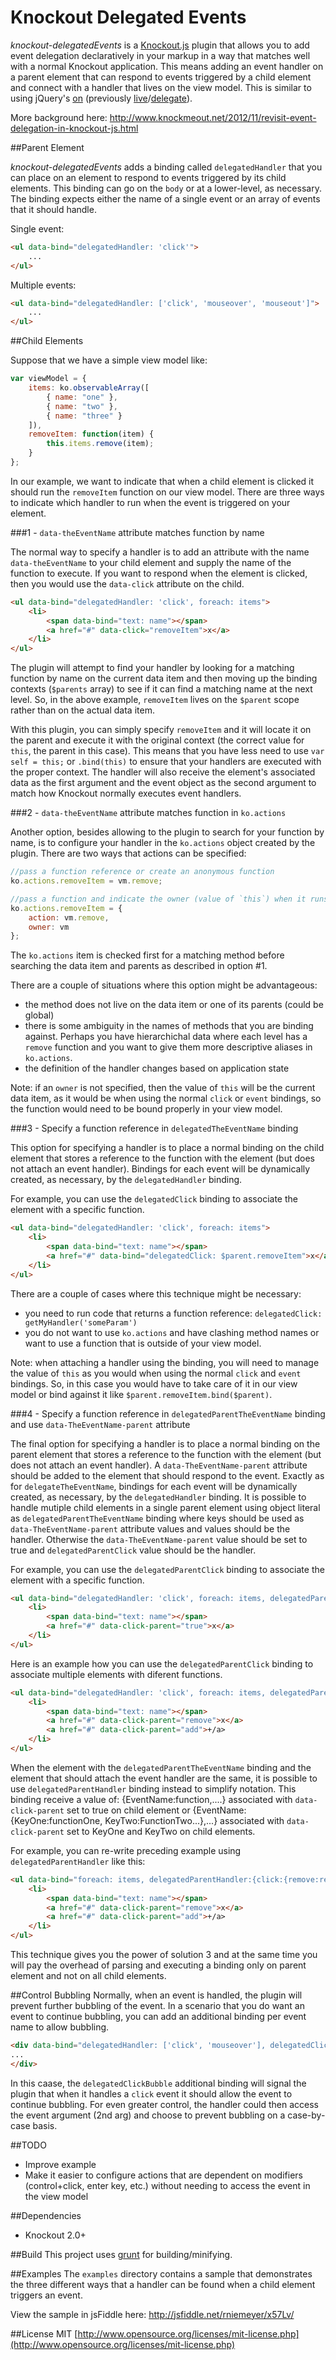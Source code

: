 Knockout Delegated Events
================
*knockout-delegatedEvents* is a [Knockout.js](http://knockoutjs.com/) plugin that allows you to add event delegation declaratively in your markup in a way that matches well with a normal Knockout application. This means adding an event handler on a parent element that can respond to events triggered by a child element and connect with a handler that lives on the view model. This is similar to using jQuery's [on](http://api.jquery.com/on/) (previously [live](http://api.jquery.com/live/)/[delegate](http://api.jquery.com/delegate/)).

More background here: http://www.knockmeout.net/2012/11/revisit-event-delegation-in-knockout-js.html

##Parent Element

*knockout-delegatedEvents* adds a binding called `delegatedHandler` that you can place on an element to respond to events triggered by its child elements. This binding can go on the `body` or at a lower-level, as necessary. The binding expects either the name of a single event or an array of events that it should handle.

Single event:
```html
<ul data-bind="delegatedHandler: 'click'">
    ...
</ul>
```

Multiple events:
```html
<ul data-bind="delegatedHandler: ['click', 'mouseover', 'mouseout']">
    ...
</ul>
```

##Child Elements

Suppose that we have a simple view model like:

```js
var viewModel = {
    items: ko.observableArray([
        { name: "one" },
        { name: "two" },
        { name: "three" }
    ]),
    removeItem: function(item) {
        this.items.remove(item);
    }
};
```

In our example, we want to indicate that when a child element is clicked it should run the `removeItem` function on our view model. There are three ways to indicate which handler to run when the event is triggered on your element.

###1 - `data-theEventName` attribute matches function by name

The normal way to specify a handler is to add an attribute with the name `data-theEventName` to your child element and supply the name of the function to execute. If you want to respond when the element is clicked, then you would use the `data-click` attribute on the child.

```html
<ul data-bind="delegatedHandler: 'click', foreach: items">
    <li>
        <span data-bind="text: name"></span>
        <a href="#" data-click="removeItem">x</a>
    </li>
</ul>
```

The plugin will attempt to find your handler by looking for a matching function by name on the current data item and then moving up the binding contexts (`$parents` array) to see if it can find a matching name at the next level.  So, in the above example, `removeItem` lives on the `$parent` scope rather than on the actual data item.

With this plugin, you can simply specify `removeItem` and it will locate it on the parent and execute it with the original context (the correct value for `this`, the parent in this case). This means that you have less need to use `var self = this;` or `.bind(this)` to ensure that your handlers are executed with the proper context. The handler will also receive the element's associated data as the first argument and the event object as the second argument to match how Knockout normally executes event handlers.

###2 - `data-theEventName` attribute matches function in `ko.actions`

Another option, besides allowing to the plugin to search for your function by name, is to configure your handler in the `ko.actions` object created by the plugin. There are two ways that actions can be specified:

```js
//pass a function reference or create an anonymous function
ko.actions.removeItem = vm.remove;

//pass a function and indicate the owner (value of `this`) when it runs
ko.actions.removeItem = {
    action: vm.remove,
    owner: vm
};
```

The `ko.actions` item is checked first for a matching method before searching the data item and parents as described in option #1.

There are a couple of situations where this option might be advantageous:

* the method does not live on the data item or one of its parents (could be global)
* there is some ambiguity in the names of methods that you are binding against. Perhaps you have hierarchichal data where each level has a `remove` function and you want to give them more descriptive aliases in `ko.actions`.
* the definition of the handler changes based on application state

Note: if an `owner` is not specified, then the value of `this` will be the current data item, as it would be when using the normal `click` or `event` bindings, so the function would need to be bound properly in your view model.

###3 - Specify a function reference in `delegatedTheEventName` binding

This option for specifying a handler is to place a normal binding on the child element that stores a reference to the function with the element (but does not attach an event handler). Bindings for each event will be dynamically created, as necessary, by the `delegatedHandler` binding.

For example, you can use the `delegatedClick` binding to associate the element with a specific function.

```html
<ul data-bind="delegatedHandler: 'click', foreach: items">
    <li>
        <span data-bind="text: name"></span>
        <a href="#" data-bind="delegatedClick: $parent.removeItem">x</a>
    </li>
</ul>
```

There are a couple of cases where this technique might be necessary:

* you need to run code that returns a function reference:  `delegatedClick: getMyHandler('someParam')`
* you do not want to use `ko.actions` and have clashing method names or want to use a function that is outside of your view model.

Note: when attaching a handler using the binding, you will need to manage the value of `this` as you would when using the normal `click` and `event` bindings.  So, in this case you would have to take care of it in our view model or bind against it like `$parent.removeItem.bind($parent)`.

###4 - Specify a function reference in `delegatedParentTheEventName` binding and use `data-TheEventName-parent` attribute

The final option for specifying a handler is to place a normal binding on the parent element that stores a reference to the function with the element (but does not attach an event handler). A `data-TheEventName-parent` attribute should be added to the element that should respond to the event. Exactly as for `delegateTheEventName`, bindings for each event will be dynamically created, as necessary, by the `delegatedHandler` binding.
It is possible to handle mutiple child elements in a single parent element using object literal as `delegatedParentTheEventName` binding where keys should be used as `data-TheEventName-parent` attribute values and values should be the handler. Otherwise the `data-TheEventName-parent` value should be set to true and `delegatedParentClick` value should be the handler.

For example, you can use the `delegatedParentClick` binding to associate the element with a specific function.

```html
<ul data-bind="delegatedHandler: 'click', foreach: items, delegatedParentClick:removeItem">
    <li>
        <span data-bind="text: name"></span>
        <a href="#" data-click-parent="true">x</a>
    </li>
</ul>
``` 

Here is an example how you can use the `delegatedParentClick` binding to associate multiple elements with diferent functions.

```html
<ul data-bind="delegatedHandler: 'click', foreach: items, delegatedParentClick:{remove:removeItem,add:AddItem}">
    <li>
        <span data-bind="text: name"></span>
        <a href="#" data-click-parent="remove">x</a>
        <a href="#" data-click-parent="add">+/a>
    </li>
</ul>
``` 
When the element with the `delegatedParentTheEventName` binding and the element that should attach the event handler are the same, it is possible to use `delegatedParentHandler` binding instead to simplify notation. This binding receive a value of: {EventName:function,....} associated with `data-click-parent` set to true on child element or {EventName:{KeyOne:functionOne, KeyTwo:FunctionTwo...},...} associated with `data-click-parent` set to KeyOne and KeyTwo on child elements.

For example, you can re-write preceding example using `delegatedParentHandler` like this:

```html
<ul data-bind="foreach: items, delegatedParentHandler:{click:{remove:removeItem,add:AddItem}}">
    <li>
        <span data-bind="text: name"></span>
        <a href="#" data-click-parent="remove">x</a>
        <a href="#" data-click-parent="add">+/a>
    </li>
</ul>
``` 

This technique gives you the power of solution 3 and at the same time you will pay the overhead of parsing and executing a binding only on parent element and not on all child elements.

##Control Bubbling
Normally, when an event is handled, the plugin will prevent further bubbling of the event. In a scenario that you do want an event to continue bubbling, you can add an additional binding per event name to allow bubbling.

```html
<div data-bind="delegatedHandler: ['click', 'mouseover'], delegatedClickBubble: true">
...
</div>
```

In this caase, the `delegatedClickBubble` additional binding will signal the plugin that when it handles a `click` event it should allow the event to continue bubbling. For even greater control, the handler could then access the event argument (2nd arg) and choose to prevent bubbling on a case-by-case basis.

##TODO

* Improve example
* Make it easier to configure actions that are dependent on modifiers (control+click, enter key, etc.) without needing to access the event in the view model

##Dependencies

* Knockout 2.0+

##Build
This project uses [grunt](http://gruntjs.com/) for building/minifying.

##Examples
The `examples` directory contains a sample that demonstrates the three different ways that a handler can be found when a child element triggers an event.

View the sample in jsFiddle here: <http://jsfiddle.net/rniemeyer/x57Lv/>

##License
MIT [http://www.opensource.org/licenses/mit-license.php](http://www.opensource.org/licenses/mit-license.php)
